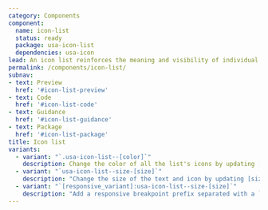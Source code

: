 ```yaml
---
category: Components
component:
  name: icon-list
  status: ready
  package: usa-icon-list
  dependencies: usa-icon
lead: An icon list reinforces the meaning and visibility of individual list items with a visible icon.
permalink: /components/icon-list/
subnav:
- text: Preview
  href: '#icon-list-preview'
- text: Code
  href: '#icon-list-code'
- text: Guidance
  href: '#icon-list-guidance'
- text: Package
  href: '#icon-list-package'
title: Icon list
variants:
  - variant: "`.usa-icon-list--[color]`"
    description: Change the color of all the list's icons by updating [color] to any one of the theme colors listed on the [color utilities]({{ site.baseurl }}/utilities/color) page.
  - variant: "`usa-icon-list--size-[size]`"
    description: "Change the size of the text and icon by updating [size] to a theme font size: `2xs`, `xs`, `sm`, `md`, `lg`, `xl`, or `2xl` as detailed on the [font size and family]({{ site.baseurl }}/utilities/font-size-and-family) utility page."
  - variant: "`[responsive_variant]:usa-icon-list--size-[size]`"
    description: "Add a responsive breakpoint prefix separated with a `:` to target a utility at a responsive breakpoint and higher, following a mobile-first methodology."
---
```

